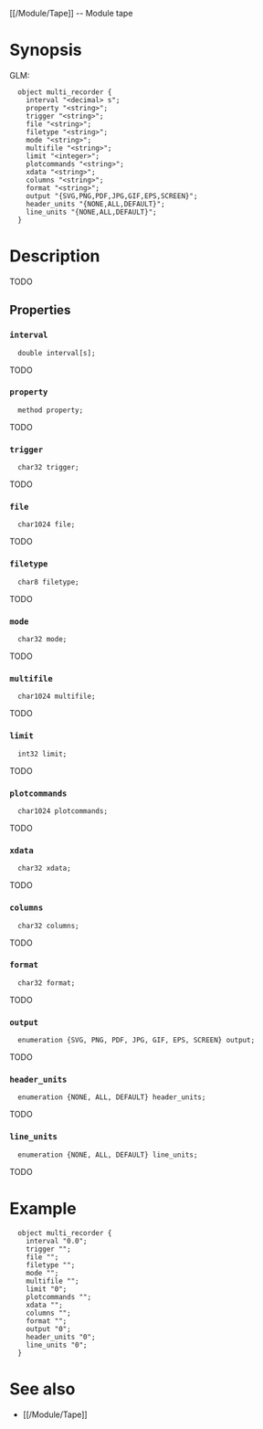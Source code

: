 [[/Module/Tape]] -- Module tape

# Synopsis
GLM:
~~~
  object multi_recorder {
    interval "<decimal> s";
    property "<string>";
    trigger "<string>";
    file "<string>";
    filetype "<string>";
    mode "<string>";
    multifile "<string>";
    limit "<integer>";
    plotcommands "<string>";
    xdata "<string>";
    columns "<string>";
    format "<string>";
    output "{SVG,PNG,PDF,JPG,GIF,EPS,SCREEN}";
    header_units "{NONE,ALL,DEFAULT}";
    line_units "{NONE,ALL,DEFAULT}";
  }
~~~

# Description

TODO

## Properties

### `interval`
~~~
  double interval[s];
~~~

TODO

### `property`
~~~
  method property;
~~~

TODO

### `trigger`
~~~
  char32 trigger;
~~~

TODO

### `file`
~~~
  char1024 file;
~~~

TODO

### `filetype`
~~~
  char8 filetype;
~~~

TODO

### `mode`
~~~
  char32 mode;
~~~

TODO

### `multifile`
~~~
  char1024 multifile;
~~~

TODO

### `limit`
~~~
  int32 limit;
~~~

TODO

### `plotcommands`
~~~
  char1024 plotcommands;
~~~

TODO

### `xdata`
~~~
  char32 xdata;
~~~

TODO

### `columns`
~~~
  char32 columns;
~~~

TODO

### `format`
~~~
  char32 format;
~~~

TODO

### `output`
~~~
  enumeration {SVG, PNG, PDF, JPG, GIF, EPS, SCREEN} output;
~~~

TODO

### `header_units`
~~~
  enumeration {NONE, ALL, DEFAULT} header_units;
~~~

TODO

### `line_units`
~~~
  enumeration {NONE, ALL, DEFAULT} line_units;
~~~

TODO

# Example

~~~
  object multi_recorder {
    interval "0.0";
    trigger "";
    file "";
    filetype "";
    mode "";
    multifile "";
    limit "0";
    plotcommands "";
    xdata "";
    columns "";
    format "";
    output "0";
    header_units "0";
    line_units "0";
  }
~~~

# See also
* [[/Module/Tape]]

